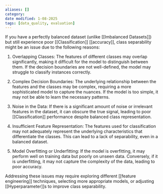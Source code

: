 ```yaml
---
aliases: []
category: 
date modified: 1-08-2025
tags: [data_quality, evaluation]
---
```

If you have a perfectly balanced dataset (unlike [[Imbalanced Datasets]]) but still experience poor [[Classification]] [[accuracy]], class separability might be an issue due to the following reasons:

1. Overlapping Classes: The features of different classes may overlap significantly, making it difficult for the model to distinguish between them. If the decision boundaries are not well-defined, the model may struggle to classify instances correctly.

2. Complex Decision Boundaries: The underlying relationship between the features and the classes may be complex, requiring a more sophisticated model to capture the nuances. If the model is too simple, it may not be able to learn the necessary patterns.

3. Noise in the Data: If there is a significant amount of noise or irrelevant features in the dataset, it can obscure the true signal, leading to poor [[Classification]] performance despite balanced class representation.

4. Insufficient Feature Representation: The features used for classification may not adequately represent the underlying characteristics that differentiate the classes. This can lead to a lack of separability, even in a balanced dataset.

5. Model Overfitting or Underfitting: If the model is overfitting, it may perform well on training data but poorly on unseen data. Conversely, if it is underfitting, it may not capture the complexity of the data, leading to poor accuracy.

Addressing these issues may require exploring different [[feature engineering]] techniques, selecting more appropriate models, or adjusting [[Hyperparameter]]s to improve class separability.